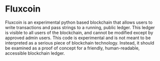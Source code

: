 # Fluxcoin
Fluxcoin is an experimental python based blockchain that allows users to write transactions and pass strings to a running, public ledger. This ledger is visible to all users of the blockchain, and cannot be modified except by approved admin users. This code is experimental and is not meant to be interpreted as a serious piece of blockchain technology. Instead, it should be examined as a proof of concept for a friendly, human-readable, accessible blockchain ledger.

